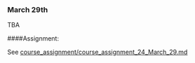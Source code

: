 ### March 29th

TBA

####Assignment:

See [course_assignment/course_assignment_24_March_29.md](https://github.com/natenolting/BUAD-3283-E-Commerce-Web-Development/blob/spring2018/course_assignment/course_assignment_24_March_29.md)
